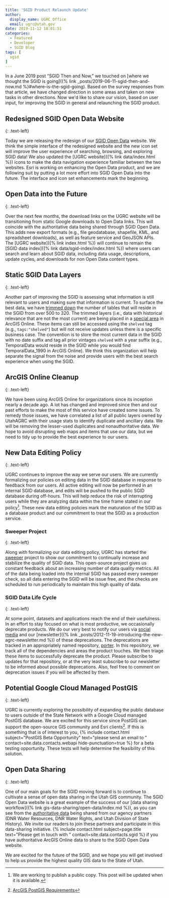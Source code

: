 ```yaml
---
title: 'SGID Product Relaunch Update'
author:
  display_name: UGRC Office
  email: ugrc@utah.gov
date: 2019-11-12 18:01:51
categories:
  - Featured
  - Developer
  - SGID Blog
tags: [
  sgid
]
---
```


In a June 2019 post “SGID Then and Now,” we touched on [where we thought the SGID is going]({% link _posts/2019-06-11-sgid-then-and-now.md %}#where-is-the-sgid-going). Based on the survey responses from that article, we have changed direction in some areas and taken on new tasks in other directions. Now we'd like to share our vision, based on user input, for improving the SGID in general and relaunching the SGID product.

## Redesigned SGID Open Data Website
{: .text-left}

Today we are releasing the redesign of our [SGID Open Data](https://opendata.gis.utah.gov/) website. We think the simple interface of the redesigned website and the new icon set will improve the user experience of searching, browsing, and exploring SGID data! We also updated the [UGRC website]({% link data/index.html %}) icons to make the data navigation experience familiar between the two websites. Esri is working on enhancing the Open Data product, and we are following suit by putting a lot more effort into SGID Open Data into the future. The interface and icon set enhancements mark the beginning.

## Open Data into the Future
{: .text-left}

Over the next few months, the download links on the UGRC website will be transitioning from static Google downloads to Open Data links. This will coincide with the authoritative data being shared through SGID Open Data. This adds new export formats (e.g., file geodatabase, shapefile, KML, and spreadsheet downloads), as well as feature service and GeoJSON APIs. The [UGRC website]({% link index.html %}) will continue to remain the [SGID data index]({% link data/sgid-index/index.html %}) where users can search and learn about SGID data, including data usage, descriptions, update cycles, and downloads for non Open Data content types.

## Static SGID Data Layers
{: .text-left}

Another part of improving the SGID is assessing what information is still relevant to users and making sure that information is current. To surface the best data, we have [trimmed down](https://docs.google.com/spreadsheets/d/1FNCvSQxgQbFG--k3ZapscsTapbrxtSGlKqMcMLCsTYs/edit#gid=0) the number of tables that will reside in the SGID from over 500 to 320. The trimmed layers (i.e., data with historical relevance that are not the most current) are being placed in a [special area](https://utah.maps.arcgis.com/home/search.html?t=content&q=tags%3A%22shelved%22) in ArcGIS Online. These items can still be accessed using the `shelved` tag (e.g., `tags:"shelved"`) but will not receive updates unless there is a specific business case. The convention is to store the most current data in the SGID with no date suffix and tag all prior vintages `shelved` with a year suffix (e.g., TemporalData would reside in the SGID while you would find TemporalData_1990 in ArcGIS Online). We think this organization will help separate the signal from the noise and provide users with the best search experience when using the SGID.

## ArcGIS Online Cleanup
{: .text-left}

We have been using ArcGIS Online for organizations since its inception nearly a decade ago. A lot has changed and improved since then and our past efforts to make the most of this service have created some issues. To remedy those issues, we have correlated a list of all public layers owned by UtahAGRC with their usage stats to identify duplicate and ancillary data. We will be removing the lesser-used duplicates and nonauthoritative data. We hope to avoid disrupting web maps and items that use our data, but we need to tidy up to provide the best experience to our users.

## New Data Editing Policy
{: .text-left}

UGRC continues to improve the way we serve our users. We are currently formalizing our policies on editing data in the SGID database in response to feedback from our users. All active editing will now be performed in an internal SGID database, and edits will be pushed to the public SGID database during off-hours. This will help reduce the risk of interrupting users while they are analyzing data within the time frame stated in our policy[^policy-link]. These new data editing policies mark the maturation of the SGID as a database product and our commitment to treat the SGID as a production service.

### Sweeper Project
{: .text-left}

Along with formalizing our data editing policy, UGRC has started the [sweeper](https://github.com/agrc/sweeper) project to show our commitment to continually increase and stabilize the quality of SGID data. This open-source project gives us constant feedback about an increasing number of data quality metrics. All of the data being loaded into the internal SGID has passed every sweeper check, so all data entering the SGID will be issue free, and the checks are scheduled to run periodically to maintain this high quality of data.

### SGID Data Life Cycle
{: .text-left}

At some point, datasets and applications reach the end of their usefulness. In an effort to stay focused on what is most productive, we occasionally deprecate products. We do our very best to notify our users via [social media](https://twitter.com/MapUtah) and our [newsletter]({% link _posts/2012-11-19-introducing-the-new-agrc-newsletter.md %}) of these deprecations. The deprecations are tracked in an appropriately named repository, [porter](https://github.com/agrc/porter). In this repository, we track all of the dependencies and areas the product touches. We then triage these items to successfully deprecate the product. Please subscribe to updates for that repository, or at the very least subscribe to our newsletter to be informed about possible deprecations. Also, feel free to comment on deprecation issues if you will be affected by them.

## Potential Google Cloud Managed PostGIS
{: .text-left}

UGRC is currently exploring the possibility of expanding the public database to users outside of the State Network with a Google Cloud managed PostGIS database. We are excited for this service since PostGIS can support the open-source GIS community and Esri clients[^esri-requirements]. If this is something that is of interest to you, {% include contact.html subject="PostGIS Beta Opportunity" text="please send an email to " contact=site.data.contacts.webapi hide-punctuation=true %} for a beta testing opportunity. These tests will help determine the feasibility of this solution.

## Open Data Sharing
{: .text-left}

One of our main goals for the SGID moving forward is to continue to cultivate a sense of open data sharing in the Utah GIS community. The SGID Open Data website is a great example of the success of our [data sharing workflow]({% link gis-data-sharing/open-data/index.md %}), as you can see from the [authoritative data](https://opendata.gis.utah.gov/search?source=utah%20dnr%20online%20maps%2Cutah%20division%20of%20water%20resources) being shared from our agency partners (DNR Water Resources, DNR Water Rights, and Utah Division of State History). We invite our readers to join these partners and participate in this data-sharing initiative. {% include contact.html subject=page.title text="Please get in touch with " contact=site.data.contacts.sgid %} if you have authoritative ArcGIS Online data to share to the SGID Open Data website.

We are excited for the future of the SGID, and we hope you will get involved to help us provide the highest quality GIS data to the State of Utah.

[^policy-link]: We are working to publish a public copy. This post will be updated when it is available.
[^esri-requirements]: [ArcGIS PostGIS Requirements](https://pro.arcgis.com/en/pro-app/help/data/geodatabases/manage-postgresql/database-requirements-postgresql.htm)
